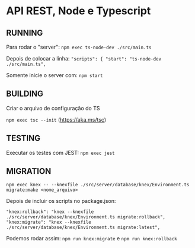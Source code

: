 # API REST, Node e Typescript

## RUNNING

Para rodar o "server":
`npm exec ts-node-dev ./src/main.ts`

Depois de colocar a linha:
`"scripts": { "start": "ts-node-dev ./src/main.ts",`

Somente inicie o server com: `npm start`


## BUILDING

Criar o arquivo de configuração do TS

`npm exec tsc --init` (https://aka.ms/tsc)

<!-- Tive que gerar o arquivo na mão pois não criou com --init -->


## TESTING

Executar os testes com JEST:
`npm exec jest`


## MIGRATION

`npm exec knex -- --knexfile ./src/server/database/knex/Environment.ts migrate:make <nome_arquivo>`

Depois de incluir os scripts no package.json:

`"knex:rollback": "knex --knexfile ./src/server/database/knex/Environment.ts migrate:rollback",`
`"knex:migrate": "knex --knexfile ./src/server/database/knex/Environment.ts migrate:latest",`

Podemos rodar assim: `npm run knex:migrate` e `npm run knex:rollback`

